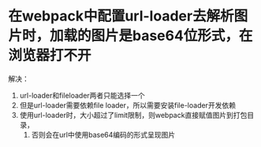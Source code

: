 # 在webpack中配置url-loader去解析图片时，加载的图片是base64位形式，在浏览器打不开

解决：
  1. url-loader和fileloader两者只能选择一个
  2. 但是url-loader需要依赖file loader，所以需要安装file-loader开发依赖
  3. 使用url-loader时，大小超过了limit限制，则webpack直接赋值图片到打包目录，
     1. 否则会在url中使用base64编码的形式呈现图片
   